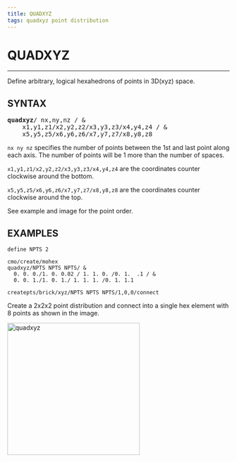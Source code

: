 ```yaml
---
title: QUADXYZ
tags: quadxyz point distribution
---
```



# QUADXYZ

-----------------------


Define arbitrary, logical hexahedrons of points in 3D(xyz) space.


## SYNTAX

<pre>
<b>quadxyz</b>/ nx,ny,nz / &
    x1,y1,z1/x2,y2,z2/x3,y3,z3/x4,y4,z4 / &
    x5,y5,z5/x6,y6,z6/x7,y7,z7/x8,y8,z8 
</pre>

`nx ny nz` specifies the number of points between the 1st and last point along each axis. The number of points will be 1 more than the number of spaces. 

`x1,y1,z1/x2,y2,z2/x3,y3,z3/x4,y4,z4` are the coordinates counter clockwise around the bottom. 

`x5,y5,z5/x6,y6,z6/x7,y7,z7/x8,y8,z8` are the coordinates counter clockwise around the top. 


See example and image for the point order.


## EXAMPLES

```
define NPTS 2

cmo/create/mohex
quadxyz/NPTS NPTS NPTS/ &
  0. 0. 0./1. 0. 0.02 / 1. 1. 0. /0. 1.  .1 / & 
  0. 0. 1./1. 0. 1./ 1. 1. 1. /0. 1. 1.1 

createpts/brick/xyz/NPTS NPTS NPTS/1,0,0/connect
```
Create a 2x2x2 point distribution and connect into a single hex element with 8 points as shown in the image.


<img width="300" src="https://lanl.github.io/LaGriT/pages/docs/demos/output/quadxyz_hex.png" alt="quadxyz">

